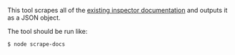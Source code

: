 This tool scrapes all of the [existing inspector documentation](http://support.bigfix.com/inspectors/Action%20Objects_Any.html) and outputs it as a JSON object.

The tool should be run like:

    $ node scrape-docs
